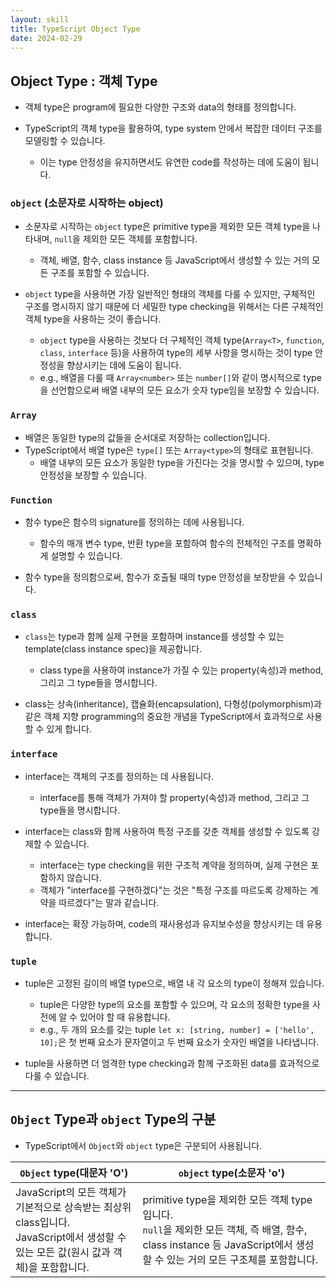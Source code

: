 ```yaml
---
layout: skill
title: TypeScript Object Type
date: 2024-02-29
---
```




## Object Type : 객체 Type

- 객체 type은 program에 필요한 다양한 구조와 data의 형태를 정의합니다.

- TypeScript의 객체 type을 활용하여, type system 안에서 복잡한 데이터 구조를 모델링할 수 있습니다.
    - 이는 type 안정성을 유지하면서도 유연한 code를 작성하는 데에 도움이 됩니다.



### `object` (소문자로 시작하는 object)

- 소문자로 시작하는 `object` type은 primitive type을 제외한 모든 객체 type을 나타내며, `null`을 제외한 모든 객체를 포함합니다.
    - 객체, 배열, 함수, class instance 등 JavaScript에서 생성할 수 있는 거의 모든 구조를 포함할 수 있습니다.

- `object` type을 사용하면 가장 일반적인 형태의 객체를 다룰 수 있지만, 구체적인 구조를 명시하지 않기 때문에 더 세밀한 type checking을 위해서는 다른 구체적인 객체 type을 사용하는 것이 좋습니다.
    - `object` type을 사용하는 것보다 더 구체적인 객체 type(`Array<T>`, `function`, `class`, `interface` 등)을 사용하여 type의 세부 사항을 명시하는 것이 type 안정성을 향상시키는 데에 도움이 됩니다.
    - e.g., 배열을 다룰 때 `Array<number>` 또는 `number[]`와 같이 명시적으로 type을 선언함으로써 배열 내부의 모든 요소가 숫자 type임을 보장할 수 있습니다.


### `Array`

- 배열은 동일한 type의 값들을 순서대로 저장하는 collection입니다.
- TypeScript에서 배열 type은 `type[]` 또는 `Array<type>`의 형태로 표현됩니다.
    - 배열 내부의 모든 요소가 동일한 type을 가진다는 것을 명시할 수 있으며, type 안정성을 보장할 수 있습니다.


### `Function`

- 함수 type은 함수의 signature를 정의하는 데에 사용됩니다.
    - 함수의 매개 변수 type, 반환 type을 포함하여 함수의 전체적인 구조를 명확하게 설명할 수 있습니다.

- 함수 type을 정의함으로써, 함수가 호출될 때의 type 안정성을 보장받을 수 있습니다.


### `class`

- `class`는 type과 함께 실제 구현을 포함하며 instance를 생성할 수 있는 template(class instance spec)을 제공합니다.
    - class type을 사용하여 instance가 가질 수 있는 property(속성)과 method, 그리고 그 type들을 명시합니다.

- class는 상속(inheritance), 캡슐화(encapsulation), 다형성(polymorphism)과 같은 객체 지향 programming의 중요한 개념을 TypeScript에서 효과적으로 사용할 수 있게 합니다.


### `interface`

- interface는 객체의 구조를 정의하는 데 사용됩니다.
    - interface를 통해 객체가 가져야 할 property(속성)과 method, 그리고 그 type들을 명시합니다.

- interface는 class와 함께 사용하여 특정 구조를 갖춘 객체를 생성할 수 있도록 강제할 수 있습니다.
    - interface는 type checking을 위한 구조적 계약을 정의하며, 실제 구현은 포함하지 않습니다.
    - 객체가 "interface를 구현하겠다"는 것은 "특정 구조를 따르도록 강제하는 계약을 따르겠다"는 말과 같습니다.

- interface는 확장 가능하며, code의 재사용성과 유지보수성을 향상시키는 데 유용합니다.


### `tuple`

- tuple은 고정된 길이의 배열 type으로, 배열 내 각 요소의 type이 정해져 있습니다.
    - tuple은 다양한 type의 요소를 포함할 수 있으며, 각 요소의 정확한 type을 사전에 알 수 있어야 할 때 유용합니다.
    - e.g., 두 개의 요소를 갖는 tuple `let x: [string, number] = ['hello', 10];`은 첫 번째 요소가 문자열이고 두 번째 요소가 숫자인 배열을 나타냅니다.

- tuple을 사용하면 더 엄격한 type checking과 함께 구조화된 data를 효과적으로 다룰 수 있습니다.




---




## `Object` Type과 `object` Type의 구분

- TypeScript에서 `Object`와 `object` type은 구분되어 사용됩니다.

| `Object` type(대문자 'O') | `object` type(소문자 'o') |
| --- | --- |
| JavaScript의 모든 객체가 기본적으로 상속받는 최상위 class입니다.<br>JavaScript에서 생성할 수 있는 모든 값(원시 값과 객체)을 포함합니다. | primitive type을 제외한 모든 객체 type입니다.<br>`null`을 제외한 모든 객체, 즉 배열, 함수, class instance 등 JavaScript에서 생성할 수 있는 거의 모든 구조체를 포함합니다. |
